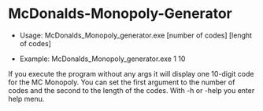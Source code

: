 # McDonalds-Monopoly-Generator

* Usage: McDonalds_Monopoly_generator.exe [number of codes] [lenght of codes]

* Example: McDonalds_Monopoly_generator.exe 1 10

If you execute the program without any args it will display one 10-digit code for the MC Monopoly.
You can set the first argument to the number of codes and the second to the length of the codes.
With -h or -help you enter help menu.
